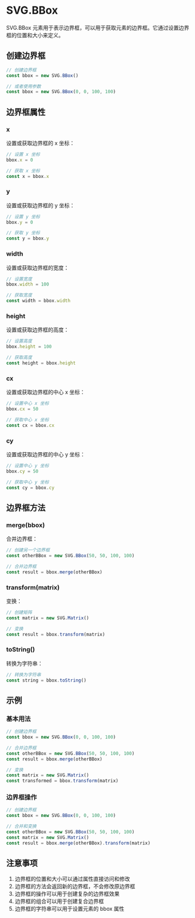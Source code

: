 # SVG.BBox

SVG.BBox 元素用于表示边界框，可以用于获取元素的边界框。它通过设置边界框的位置和大小来定义。

## 创建边界框

```ts
// 创建边界框
const bbox = new SVG.BBox()

// 或者使用参数
const bbox = new SVG.BBox(0, 0, 100, 100)
```

## 边界框属性

### x

设置或获取边界框的 x 坐标：

```ts
// 设置 x 坐标
bbox.x = 0

// 获取 x 坐标
const x = bbox.x
```

### y

设置或获取边界框的 y 坐标：

```ts
// 设置 y 坐标
bbox.y = 0

// 获取 y 坐标
const y = bbox.y
```

### width

设置或获取边界框的宽度：

```ts
// 设置宽度
bbox.width = 100

// 获取宽度
const width = bbox.width
```

### height

设置或获取边界框的高度：

```ts
// 设置高度
bbox.height = 100

// 获取高度
const height = bbox.height
```

### cx

设置或获取边界框的中心 x 坐标：

```ts
// 设置中心 x 坐标
bbox.cx = 50

// 获取中心 x 坐标
const cx = bbox.cx
```

### cy

设置或获取边界框的中心 y 坐标：

```ts
// 设置中心 y 坐标
bbox.cy = 50

// 获取中心 y 坐标
const cy = bbox.cy
```

## 边界框方法

### merge(bbox)

合并边界框：

```ts
// 创建另一个边界框
const otherBBox = new SVG.BBox(50, 50, 100, 100)

// 合并边界框
const result = bbox.merge(otherBBox)
```

### transform(matrix)

变换：

```ts
// 创建矩阵
const matrix = new SVG.Matrix()

// 变换
const result = bbox.transform(matrix)
```

### toString()

转换为字符串：

```ts
// 转换为字符串
const string = bbox.toString()
```

## 示例

### 基本用法

```ts
// 创建边界框
const bbox = new SVG.BBox(0, 0, 100, 100)

// 合并边界框
const otherBBox = new SVG.BBox(50, 50, 100, 100)
const result = bbox.merge(otherBBox)

// 变换
const matrix = new SVG.Matrix()
const transformed = bbox.transform(matrix)
```

### 边界框操作

```ts
// 创建边界框
const bbox = new SVG.BBox(0, 0, 100, 100)

// 合并和变换
const otherBBox = new SVG.BBox(50, 50, 100, 100)
const matrix = new SVG.Matrix()
const result = bbox.merge(otherBBox).transform(matrix)
```

## 注意事项

1. 边界框的位置和大小可以通过属性直接访问和修改
2. 边界框的方法会返回新的边界框，不会修改原边界框
3. 边界框的操作可以用于创建复杂的边界框效果
4. 边界框的组合可以用于创建复合边界框
5. 边界框的字符串可以用于设置元素的 bbox 属性
